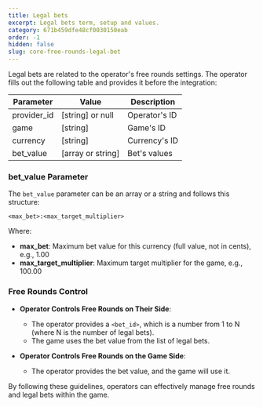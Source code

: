 ```yaml
---
title: Legal bets
excerpt: Legal bets term, setup and values.
category: 671b459dfe48cf0030150eab
order: -1
hidden: false
slug: core-free-rounds-legal-bet
---
```


Legal bets are related to the operator's free rounds settings. The operator fills out the following table and provides it before the integration:

| Parameter   | Value             | Description   |
| ----------- | ----------------- | ------------- |
| provider_id | [string] or null  | Operator's ID |
| game        | [string]          | Game's ID     |
| currency    | [string]          | Currency's ID |
| bet_value   | [array or string] | Bet's values  |

### bet_value Parameter

The `bet_value` parameter can be an array or a string and follows this structure:

```
<max_bet>:<max_target_multiplier>
```

Where:

- **max_bet**: Maximum bet value for this currency (full value, not in cents), e.g., 1.00
- **max_target_multiplier**: Maximum target multiplier for the game, e.g., 100.00

### Free Rounds Control

- **Operator Controls Free Rounds on Their Side**:
  - The operator provides a `<bet_id>`, which is a number from 1 to N (where N is the number of legal bets).
  - The game uses the bet value from the list of legal bets.

- **Operator Controls Free Rounds on the Game Side**:
  - The operator provides the bet value, and the game will use it.

By following these guidelines, operators can effectively manage free rounds and legal bets within the game.